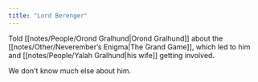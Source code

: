 ```yaml
---
title: "Lord Berenger"
---
```

Told [[notes/People/Orond Gralhund|Orond Gralhund]] about the [[notes/Other/Neverember’s Enigma|The Grand Game]], which led to him and [[notes/People/Yalah Gralhund|his wife]] getting involved.

We don't know much else about him.